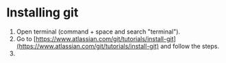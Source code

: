 # Installing git

1. Open terminal (command + space and search "terminal").
2. Go to [https://www.atlassian.com/git/tutorials/install-git](https://www.atlassian.com/git/tutorials/install-git) and follow the steps.
3. 
